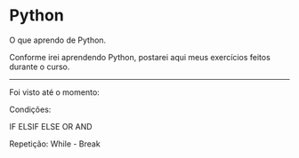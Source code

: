 Python
======

O que aprendo de Python.

Conforme irei aprendendo Python, postarei aqui meus exercícios feitos durante o curso.

--------------------------------------------------------------------------------------

Foi visto até o momento:


Condições:

IF
ELSIF
ELSE
OR
AND

Repetição:
While - Break
